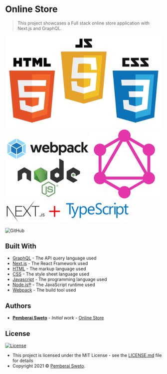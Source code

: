 ﻿# Online Store

> This project showcases a Full stack online store application with Next.js and GraphQL.

![](html-js-css-logo.png)![](node-webpack-logo.png)![](graphql.png)![](NextJS-TypeScript.png)

![GitHub](https://img.shields.io/github/license/mashape/apistatus.svg)

## Built With

* [GraphQL](https://graphql.org/) - The API query language used
* [Next.js](https://graphql.org/) - The React Framework used
* [HTML](https://en.wikipedia.org/wiki/HTML) - The markup language used
* [CSS](https://en.wikipedia.org/wiki/Cascading_Style_Sheets) - The style sheet language used
* [Javascript](https://en.wikipedia.org/wiki/JavaScript) - The programming language used
* [Node.js®](https://nodejs.org/) - The JavaScript runtime used
* [Webpack](https://webpack.js.org/) - The build tool used

## Authors

* **[Pemberai Sweto](https://github.com/thepembeweb)** - *Initial work* - [Online Store](https://github.com/thepembeweb/online-store)

## License

[![License](http://img.shields.io/:license-mit-green.svg?style=flat-square)](http://badges.mit-license.org)

- This project is licensed under the MIT License - see the [LICENSE.md](LICENSE.md) file for details
- Copyright 2021 © [Pemberai Sweto](https://github.com/thepembeweb).





